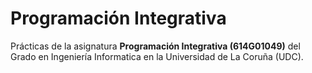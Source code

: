 # Programación Integrativa 
Prácticas de la asignatura **Programación Integrativa (614G01049)** del Grado en Ingeniería Informatica en la Universidad de La Coruña (UDC).
